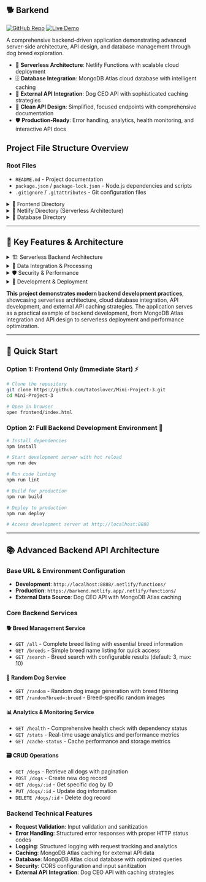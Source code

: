 ## 🐕 Barkend
[![GitHub Repo](https://img.shields.io/badge/GitHub-Repo-blue?logo=github)](https://github.com/tatoslover/Mini-Project-3)
[![Live Demo](https://img.shields.io/badge/Live%20Demo-Netlify-brightgreen?logo=netlify)](https://barkend.netlify.app)

A comprehensive backend-driven application demonstrating advanced server-side architecture, API design, and database management through dog breed exploration.

- 🚀 **Serverless Architecture**: Netlify Functions with scalable cloud deployment
- 🗄️ **Database Integration**: MongoDB Atlas cloud database with intelligent caching
- 🔧 **External API Integration**: Dog CEO API with sophisticated caching strategies
- 📡 **Clean API Design**: Simplified, focused endpoints with comprehensive documentation
- 🛡️ **Production-Ready**: Error handling, analytics, health monitoring, and interactive API docs

## Project File Structure Overview

### Root Files
- `README.md` - Project documentation
- `package.json` / `package-lock.json` - Node.js dependencies and scripts
- `.gitignore` / `.gitattributes` - Git configuration files

<details>
<summary>📁 Frontend Directory</summary>

`frontend/index.html` - Complete single-page application including:
- Interactive API documentation with Swagger UI integration
- Dog breed exploration with search and pagination
- Real-time API status monitoring and connection toggle
- Responsive design with modern CSS animations
- Demo functionality showcasing backend capabilities

`frontend/css/` - Stylesheets:
- `styles.css` - Complete application styling with modern design

`frontend/js/` - Frontend JavaScript modules:
- `api.js` - Backend API communication layer
- `app.js` - Application state management and utilities
- `barkend.js` - UI components consuming backend services

`frontend/swagger/` - API Documentation:
- `swagger.json` - Complete OpenAPI 3.0 specification with live examples
</details>

<details>
<summary>🚀 Netlify Directory (Serverless Architecture)</summary>

`netlify/functions/` - Production-ready serverless API endpoints:
- `all.js` - Complete breed data with essential information and MongoDB caching
- `breeds.js` - Simple breed name listing for quick access
- `search.js` - Intelligent breed search with configurable result limits
- `random.js` - Random dog image generation with breed filtering
- `dogs.js` - Full CRUD operations for internal dog records
- `health.js` - Comprehensive health monitoring with dependency status checks
- `stats.js` - Real-time analytics and usage tracking
- `cache-status.js` - Cache performance and storage metrics
- `breed-analytics.js` - Advanced breed analytics and insights

`netlify/` - Configuration:
- `netlify.toml` - Netlify deployment configuration
- `netlify-env-vars.md` - Environment variables documentation


</details>

<details>
<summary>📁 Database Directory</summary>

`database/` - Data storage and management:
- `db.js` - MongoDB Atlas connection utilities and configuration
- `models.js` - Mongoose schemas and model definitions for all collections


</details>

---

## 🎯 Key Features & Architecture

<details>
<summary>🏗️ Serverless Backend Architecture</summary>

- **RESTful API Design**: Clean API design with essential endpoints using proper HTTP methods and status codes
- **Netlify Functions**: Auto-scaling serverless deployment with zero server maintenance
- **MongoDB Atlas Integration**: Cloud database with Mongoose ODM for schema validation and data modeling
- **OpenAPI Documentation**: Interactive Swagger UI with endpoint testing and examples
- **Error Handling**: Structured error handling and analytics logging with request tracking

</details>

<details>
<summary>🔌 Data Integration & Processing</summary>

- **External API Integration**: Dog CEO API consumption with error handling and fallback mechanisms
- **Caching Strategy**: Database caching reduces external API calls by 90%
- **Data Processing Pipeline**: Functions validate and transform API data with Mongoose schemas
- **Full CRUD Operations**: Create, Read, Update, Delete with validation and error handling
- **Dual Data Architecture**: External breed data + internal CRUD operations for comprehensive functionality

</details>

<details>
<summary>🛡️ Security & Performance</summary>

- **Input Validation**: Request validation, sanitization, and NoSQL injection prevention
- **Database Optimization**: MongoDB compound indexes, aggregation pipelines, and connection pooling
- **Performance Monitoring**: Real-time health checks and performance tracking
- **Scalable Architecture**: Auto-scaling functions and cloud database handle traffic variations

</details>

<details>
<summary>🔧 Development & Deployment</summary>

- **Development Environment**: Hot reload, debugging, and local testing with Netlify CLI
- **Code Quality**: ESLint configuration and automated code formatting
- **API Testing**: Interactive Swagger UI for endpoint testing and validation
- **Production Deployment**: Seamless deployment to Netlify with environment configuration
- **Monitoring**: Real-time health checks, analytics, and performance tracking

</details>

**This project demonstrates modern backend development practices**, showcasing serverless architecture, cloud database integration, API development, and external API caching strategies. The application serves as a practical example of backend development, from MongoDB Atlas integration and API design to serverless deployment and performance optimization.

---

## 🚀 Quick Start

### Option 1: Frontend Only (Immediate Start) ⚡
```bash
# Clone the repository
git clone https://github.com/tatoslover/Mini-Project-3.git
cd Mini-Project-3

# Open in browser
open frontend/index.html
```

### Option 2: Full Backend Development Environment 🔧
```bash
# Install dependencies
npm install

# Start development server with hot reload
npm run dev

# Run code linting
npm run lint

# Build for production
npm run build

# Deploy to production
npm run deploy

# Access development server at http://localhost:8888
```

---

## 📚 Advanced Backend API Architecture

### Base URL & Environment Configuration
- **Development**: `http://localhost:8888/.netlify/functions/`
- **Production**: `https://barkend.netlify.app/.netlify/functions/`
- **External Data Source**: Dog CEO API with MongoDB Atlas caching

### Core Backend Services

#### 🐕 Breed Management Service
- `GET /all` - Complete breed listing with essential breed information
- `GET /breeds` - Simple breed name listing for quick access
- `GET /search` - Breed search with configurable results (default: 3, max: 10)

#### 🎲 Random Dog Service
- `GET /random` - Random dog image generation with breed filtering
- `GET /random?breed=:breed` - Breed-specific random images

#### 📊 Analytics & Monitoring Service
- `GET /health` - Comprehensive health check with dependency status
- `GET /stats` - Real-time usage analytics and performance metrics
- `GET /cache-status` - Cache performance and storage metrics

#### 🗃️ CRUD Operations
- `GET /dogs` - Retrieve all dogs with pagination
- `POST /dogs` - Create new dog record
- `GET /dogs/:id` - Get specific dog by ID
- `PUT /dogs/:id` - Update dog information
- `DELETE /dogs/:id` - Delete dog record

### Backend Technical Features
- **Request Validation**: Input validation and sanitization
- **Error Handling**: Structured error responses with proper HTTP status codes
- **Logging**: Structured logging with request tracking and analytics
- **Caching**: MongoDB Atlas caching for external API data
- **Database**: MongoDB Atlas cloud database with optimized queries
- **Security**: CORS configuration and input sanitization
- **External API Integration**: Dog CEO API with caching strategies
